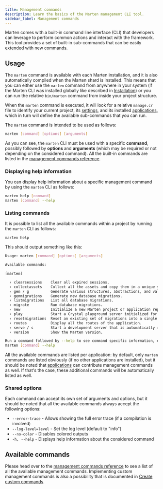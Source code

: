 ```yaml
---
title: Management commands
description: Learn the basics of the Marten management CLI tool.
sidebar_label: Management commands
---
```


Marten comes with a built-in command line interface (CLI) that developers can leverage to perform common actions and interact with the framework. This tool provides a set of built-in sub-commands that can be easily extended with new commands.

## Usage

The `marten` command is available with each Marten installation, and it is also automatically compiled when the Marten shard is installed. This means that you can either use the `marten` command from anywhere in your system (if the Marten CLI was installed globally like described in [Installation](../getting-started/installation.md)) or you can run the relative `bin/marten` command from inside your project structure.

When the `marten` command is executed, it will look for a relative `manage.cr` file to identify your current project, its [settings](./settings.md), and its installed [applications](./applications.md), which in turn will define the available sub-commands that you can run.

The `marten` command is intended to be used as follows:

```bash
marten [command] [options] [arguments]
```

As you can see, the `marten` CLI must be used with a specific **command**, possibly followed by **options** and **arguments** (which may be required or not depending on the considered command). All the built-in commands are listed in the [management commands reference](./reference/management-commands.md).

### Displaying help information

You can display help information about a specific management command by using the `marten` CLI as follows:

```bash
marten help [command]
marten [command] --help
```

### Listing commands

It is possible to list all the available commands within a project by running the `marten` CLI as follows:

```bash
marten help
```

This should output something like this:

```bash
Usage: marten [command] [options] [arguments]

Available commands:

[marten]

  › clearsessions    Clear all expired sessions.
  › collectassets    Collect all the assets and copy them in a unique storage.
  › gen / g          Generate various structures, abstractions, and values within an existing project.
  › genmigrations    Generate new database migrations.
  › listmigrations   List all database migrations.
  › migrate          Run database migrations.
  › new              Initialize a new Marten project or application repository.
  › play             Start a Crystal playground server initialized for the current project.
  › resetmigrations  Reset an existing set of migrations into a single one.
  › routes           Display all the routes of the application.
  › serve / s        Start a development server that is automatically recompiled when source files change.
  › version          Show the Marten version.

Run a command followed by --help to see command specific information, ex:
marten [command] --help
```

All the available commands are listed per application: by default, only `marten` commands are listed obviously (if no other applications are installed), but it should be noted that [applications](./applications.md) can contribute management commands as well. If that's the case, these additional commands will be automatically listed as well.

### Shared options

Each command can accept its own set of arguments and options, but it should be noted that all the available commands always accept the following options:

* `--error-trace` - Allows showing the full error trace (if a compilation is involved)
* `--log-level=level` - Set the log level (default to "info")
* `--no-color` - Disables colored outputs
* `-h, --help` - Displays help information about the considered command

## Available commands

Please head over to the [management commands reference](./reference/management-commands.md) to see a list of all the available management commands. Implementing custom management commands is also a possibility that is documented in [Create custom commands](./how-to/create-custom-commands.md).
